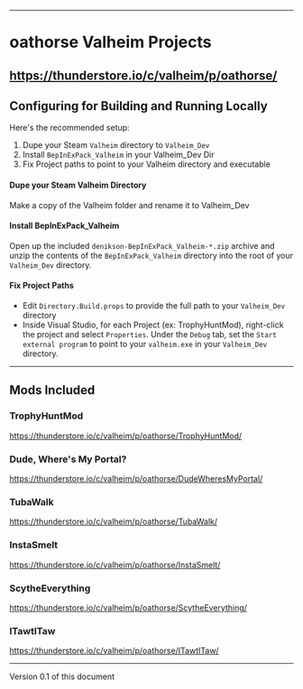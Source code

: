 ----
# oathorse Valheim Projects

https://thunderstore.io/c/valheim/p/oathorse/
----

## Configuring for Building and Running Locally

Here's the recommended setup:

1. Dupe your Steam `Valheim` directory to `Valheim_Dev`
1. Install `BepInExPack_Valheim` in your Valheim_Dev Dir
1. Fix Project paths to point to your Valheim directory and executable

#### Dupe your Steam Valheim Directory
Make a copy of the Valheim folder and rename it to Valheim_Dev

#### Install BepInExPack_Valheim
Open up the included `denikson-BepInExPack_Valheim-*.zip` archive and unzip the contents of the `BepInExPack_Valheim` directory into the root of your `Valheim_Dev` directory.

#### Fix Project Paths
* Edit `Directory.Build.props` to provide the full path to your `Valheim_Dev` directory
* Inside Visual Studio, for each Project (ex: TrophyHuntMod), right-click the project and select `Properties`. Under the `Debug` tab, set the `Start external program` to point to your `valheim.exe` in your `Valheim_Dev` directory.

----
## Mods Included
### TrophyHuntMod
https://thunderstore.io/c/valheim/p/oathorse/TrophyHuntMod/

### Dude, Where's My Portal?
https://thunderstore.io/c/valheim/p/oathorse/DudeWheresMyPortal/

### TubaWalk
https://thunderstore.io/c/valheim/p/oathorse/TubaWalk/

### InstaSmelt
https://thunderstore.io/c/valheim/p/oathorse/InstaSmelt/

### ScytheEverything
https://thunderstore.io/c/valheim/p/oathorse/ScytheEverything/

### ITawtITaw
https://thunderstore.io/c/valheim/p/oathorse/ITawtITaw/

----
Version 0.1 of this document